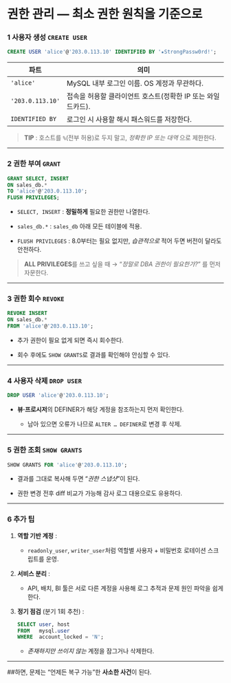 

# 권한 관리 ― 최소 권한 원칙을 기준으로

### 1 사용자 생성 `CREATE USER`

```sql
CREATE USER 'alice'@'203.0.113.10' IDENTIFIED BY '★StrongPassw0rd!';
```

| 파트               | 의미                                  |
| ---------------- | ----------------------------------- |
| `'alice'`        | MySQL 내부 로그인 이름. OS 계정과 무관하다.       |
| `'203.0.113.10'` | 접속을 허용할 클라이언트 호스트(정확한 IP 또는 와일드카드). |
| `IDENTIFIED BY`  | 로그인 시 사용할 해시 패스워드를 저장한다.            |

> **TIP** : 호스트를 `%`(전부 허용)로 두지 말고, *정확한 IP 또는 대역* 으로 제한한다.

---

### 2 권한 부여 `GRANT`

```sql
GRANT SELECT, INSERT
ON sales_db.*
TO 'alice'@'203.0.113.10';
FLUSH PRIVILEGES;
```

- `SELECT, INSERT` : **정밀하게** 필요한 권한만 나열한다.

- `sales_db.*` : `sales_db` 아래 모든 테이블에 적용.

- `FLUSH PRIVILEGES` : 8.0부터는 필요 없지만, *습관적으로* 적어 두면 버전이 달라도 안전하다.

> **ALL PRIVILEGES**를 쓰고 싶을 때 → “*정말로 DBA 권한이 필요한가?*” 를 먼저 자문한다.

---

### 3 권한 회수 `REVOKE`

```sql
REVOKE INSERT
ON sales_db.*
FROM 'alice'@'203.0.113.10';
```

- 추가 권한이 필요 없게 되면 즉시 회수한다.

- 회수 후에도 `SHOW GRANTS`로 결과를 확인해야 안심할 수 있다.

---

### 4 사용자 삭제 `DROP USER`

```sql
DROP USER 'alice'@'203.0.113.10';
```

- **뷰·프로시저**의 DEFINER가 해당 계정을 참조하는지 먼저 확인한다.
  
  - 남아 있으면 오류가 나므로 `ALTER … DEFINER`로 변경 후 삭제.

---

### 5 권한 조회 `SHOW GRANTS`

```sql
SHOW GRANTS FOR 'alice'@'203.0.113.10';
```

- 결과를 그대로 복사해 두면 “*권한 스냅샷*”이 된다.

- 권한 변경 전후 diff 비교가 가능해 감사 로그 대용으로도 유용하다.

---

### 6 추가 팁

1. **역할 기반 계정** :
   
   - `readonly_user`, `writer_user`처럼 역할별 사용자 + 비밀번호 로테이션 스크립트를 운영.

2. **서비스 분리** :
   
   - API, 배치, BI 툴은 서로 다른 계정을 사용해 로그 추적과 문제 원인 파악을 쉽게 한다.

3. **정기 점검** (분기 1회 추천) :
   
   ```sql
   SELECT user, host
   FROM   mysql.user
   WHERE  account_locked = 'N';
   ```
   
   - *존재하지만 쓰이지 않는* 계정을 잠그거나 삭제한다.

---

##하면, 문제는 “언제든 복구 가능”한 **사소한 사건**이 된다.
